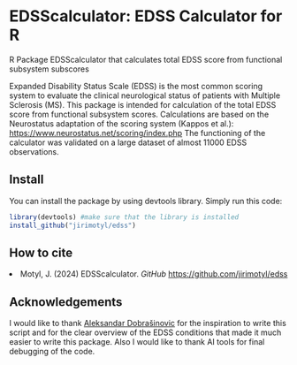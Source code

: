 <h1>EDSScalculator: EDSS Calculator for R</h1>

R Package EDSScalculator that calculates total EDSS score from functional subsystem subscores 

Expanded Disability Status Scale (EDSS) is the most common scoring system to evaluate the clinical neurological status of patients with Multiple Sclerosis (MS). This package is intended for calculation of the total EDSS score from functional subsystem scores. Calculations are based on the Neurostatus adaptation of the scoring system (Kappos et al.): https://www.neurostatus.net/scoring/index.php
The functioning of the calculator was validated on a large dataset of almost 11000 EDSS observations. 

<h2>Install</h2>
You can install the package by using devtools library. Simply run this code:


```R
library(devtools) #make sure that the library is installed
install_github("jirimotyl/edss")
```

<h2>How to cite</h2>
<li>Motyl, J. (2024) EDSScalculator. <i>GitHub</i> <a href = "https://github.com/jirimotyl/edss/">https://github.com/jirimotyl/edss</a></li>

<h2>Acknowledgements</h2>
I would like to thank <a href = "https://github.com/adobrasinovic">Aleksandar Dobrašinovic</a> for the inspiration to write this script and for the clear overview of the EDSS conditions that made it much easier to write this package. Also I would like to thank AI tools for final debugging of the code.
